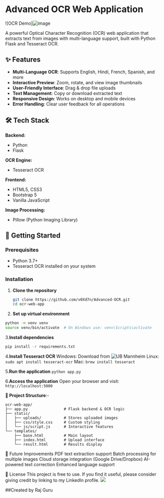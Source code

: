 # Advanced OCR Web Application

![OCR Demo]![image](https://github.com/user-attachments/assets/f15ac036-238d-43df-8286-8b1c2c466ba4)
 <!-- Replace with actual screenshot -->

A powerful Optical Character Recognition (OCR) web application that extracts text from images with multi-language support, built with Python Flask and Tesseract OCR.

## ✨ Features

- **Multi-Language OCR**: Supports English, Hindi, French, Spanish, and more
- **Interactive Preview**: Zoom, rotate, and view image thumbnails
- **User-Friendly Interface**: Drag & drop file uploads
- **Text Management**: Copy or download extracted text
- **Responsive Design**: Works on desktop and mobile devices
- **Error Handling**: Clear user feedback for all operations

## 🛠 Tech Stack

**Backend:**
- Python
- Flask

**OCR Engine:**
- Tesseract OCR

**Frontend:**
- HTML5, CSS3
- Bootstrap 5
- Vanilla JavaScript

**Image Processing:**
- Pillow (Python Imaging Library)

## 🚀 Getting Started

### Prerequisites
- Python 3.7+
- Tesseract OCR installed on your system

### Installation

1. **Clone the repository**
   ```bash
   git clone https://github.com/v0Xd7n/Advanced-OCR.git
   cd ocr-web-app
    ```
2. **Set up virtual environment**
  ```bash
  python -m venv venv
  source venv/bin/activate  # On Windows use: venv\Scripts\activate
  ```
3.**Install dependencies**
  ```bash
  pip install -r requirements.txt
  ```
4.**Install Tesseract OCR**
Windows: Download from ![UB Mannheim](https://github.com/UB-Mannheim/tesseract/wiki)
Linux: ```sudo apt install tesseract-ocr```
Mac: ```brew install tesseract```

5.**Run the application**
```python app.py```

6.**Access the application**
Open your browser and visit:``` http://localhost:5000```

**📂 Project Structure**:-
```
ocr-web-app/
├── app.py                # Flask backend & OCR logic
├── static/
│   ├── uploads/          # Stores uploaded images
│   ├── css/style.css     # Custom styling
│   └── js/script.js      # Interactive features
└── templates/
    ├── base.html         # Main layout
    ├── index.html        # Upload interface
    └── result.html       # Results display
```

🔮 Future Improvements
      PDF text extraction support
      Batch processing for multiple images
      Cloud storage integration (Google Drive/Dropbox)
      AI-powered text correction
      Enhanced language support


📜 License
This project is free to use. If you find it useful, please consider giving credit by linking to my LinkedIn profile.
![](https://www.linkedin.com/in/raj-guru-432680303/)

##Created by Raj Guru
